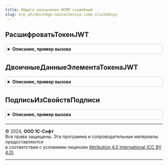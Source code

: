 ```yaml
---
title: Общего назначения ИСМП служебный
slug: erp_uh/obschego-naznacheniya-ismp-sluzhebnyy
---
```



## РасшифроватьТокенJWT
<details style="margin: 1em 0; padding: 0.5em; border: 1px solid #ccc; border-radius: 6px;">

<summary style="font-weight: bold; cursor: pointer;">Описание, пример вызова</summary>

```bsl

Функция РасшифроватьТокенJWT(Токен) Экспорт
```

Пример вызова
```bsl
Результат = ОбщегоНазначенияИСМПСлужебный.РасшифроватьТокенJWT(Токен) 
```
</details>

## ДвоичныеДанныеЭлементаТокенаJWT
<details style="margin: 1em 0; padding: 0.5em; border: 1px solid #ccc; border-radius: 6px;">

<summary style="font-weight: bold; cursor: pointer;">Описание, пример вызова</summary>

```bsl

Функция ДвоичныеДанныеЭлементаТокенаJWT(Знач Значение) Экспорт
```

Пример вызова
```bsl
Результат = ОбщегоНазначенияИСМПСлужебный.ДвоичныеДанныеЭлементаТокенаJWT(Значение));
```
</details>

## ПодписьИзСвойствПодписи
<details style="margin: 1em 0; padding: 0.5em; border: 1px solid #ccc; border-radius: 6px;">

<summary style="font-weight: bold; cursor: pointer;">Описание, пример вызова</summary>

```bsl

Функция ПодписьИзСвойствПодписи(ВходящиеДанные) Экспорт
```

Пример вызова
```bsl
Результат = ОбщегоНазначенияИСМПСлужебный.ПодписьИзСвойствПодписи(ВходящиеДанные) 
```
</details>

---

© 2024, **ООО 1С-Софт**  
Все права защищены. Эта программа и сопроводительные материалы предоставляются  
в соответствии с условиями лицензии [Attribution 4.0 International (CC BY 4.0)](https://creativecommons.org/licenses/by/4.0/legalcode).

---
